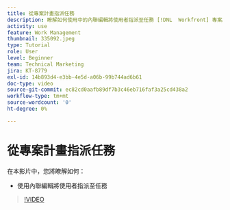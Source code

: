 ```yaml
---
title: 從專案計畫指派任務
description: 瞭解如何使用中的內聯編輯將使用者指派至任務 [!DNL  Workfront] 專案。
activity: use
feature: Work Management
thumbnail: 335092.jpeg
type: Tutorial
role: User
level: Beginner
team: Technical Marketing
jira: KT-8779
exl-id: 14b893d4-e3bb-4e5d-a06b-99b744ad6b61
doc-type: video
source-git-commit: ec82cd0aafb89df7b3c46eb716faf3a25cd438a2
workflow-type: tm+mt
source-wordcount: '0'
ht-degree: 0%

---
```


# 從專案計畫指派任務

在本影片中，您將瞭解如何：

* 使用內聯編輯將使用者指派至任務

>[!VIDEO](https://video.tv.adobe.com/v/335092/?quality=12&learn=on)

<!---
learn more urls:
Notifications: Information about work assigned to me
Assign tasks
Personal time overview
Make smart assignments
Modify multiple user assignments in a task list
--->
